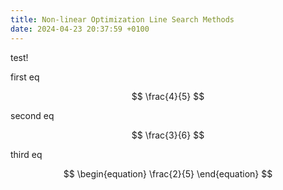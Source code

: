 ```yaml
---
title: Non-linear Optimization Line Search Methods
date: 2024-04-23 20:37:59 +0100
---
```


test!

first eq 

$$ 
\frac{4}{5} 
$$ 

second eq 

$$
\frac{3}{6} 
$$ 

third eq

$$
\begin{equation}
\frac{2}{5}
\end{equation}
$$